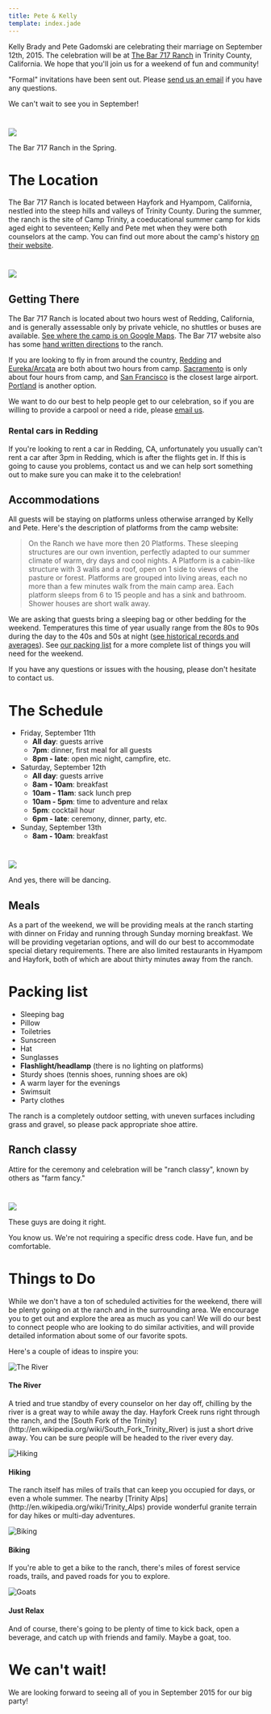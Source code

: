 ```yaml
---
title: Pete & Kelly
template: index.jade
---
```


Kelly Brady and Pete Gadomski are celebrating their marriage on September 12th, 2015.
The celebration will be at [The Bar 717 Ranch](http://www.bar717.com/) in Trinity County, California.
We hope that you'll join us for a weekend of fun and community!

"Formal" invitations have been sent out.
Please [send us an email](mailto:bradygadomski@gmail.com) if you have any questions.

We can't wait to see you in September!

<div class="row" style="margin-top: 40px;">
<div class="col-xs-8 col-xs-offset-2">
<div class="thumbnail">
  <img src="bar-717-spring.jpg" class="img-responsive">
  <div class="caption">
    <p>The Bar 717 Ranch in the Spring.</p>
  </div>
</div>
</div>
</div>


# The Location

The Bar 717 Ranch is located between Hayfork and Hyampom, California, nestled into the steep hills and valleys of Trinity County.
During the summer, the ranch is the site of Camp Trinity, a coeducational summer camp for kids aged eight to seventeen; Kelly and Pete met when they were both counselors at the camp.
You can find out more about the camp's history [on their website](http://www.bar717.com/history/).

<div class="row" style="margin-top: 40px;">
<div class="col-xs-8 col-xs-offset-2">
<p><a href="california-map.jpg"><img src="california-map-small.jpg" class="img-responsive"></a></p>
</div>
</div>

## Getting There

The Bar 717 Ranch is located about two hours west of Redding, California, and is generally assessable only by private vehicle, no shuttles or buses are available.
[See where the camp is on Google Maps](https://www.google.com/maps/place/Bar+717+Ranch/@40.6205833,-123.3770636,15z/data=!4m2!3m1!1s0x54d3bd20c45d22b5:0x636ee857e506bb94).
The Bar 717 website also has some [hand written directions](http://www.bar717.com/about-us/location/) to the ranch.

If you are looking to fly in from around the country, [Redding](http://www.ci.redding.ca.us/transeng/airports/index.htm) and [Eureka/Arcata](https://plus.google.com/100151413109057686697/about?gl=us&hl=en) are both about two hours from camp.
[Sacramento](http://www.sacramento.aero/smf/) is only about four hours from camp, and [San Francisco](http://www.flysfo.com/) is the closest large airport.
[Portland](http://www.portofportland.com/PDX_Home.aspx) is another option.

We want to do our best to help people get to our celebration, so if you are willing to provide a carpool or need a ride, please [email us](mailto:bradygadomski@gmail.com).

### Rental cars in Redding

If you're looking to rent a car in Redding, CA, unfortunately you usually can't rent a car after 3pm in Redding, which is after the flights get in.
If this is going to cause you problems, contact us and we can help sort something out to make sure you can make it to the celebration!


## Accommodations

All guests will be staying on platforms unless otherwise arranged by Kelly and Pete.
Here's the description of platforms from the camp website:

> On the Ranch we have more then 20 Platforms.  These sleeping structures are our own invention, perfectly adapted to our summer climate of warm, dry days and cool nights.  A Platform is a cabin-like structure with 3 walls and a roof, open on 1 side to views of the pasture or forest.  Platforms are grouped into living areas, each no more than a few minutes walk from the main camp area.  Each platform sleeps from 6 to 15 people and has a sink and bathroom.  Shower houses are short walk away.

We are asking that guests bring a sleeping bag or other bedding for the weekend.
Temperatures this time of year usually range from the 80s to 90s during the day to the 40s and 50s at night ([see historical records and averages](http://www.wunderground.com/history/airport/KO54/2015/9/16/MonthlyCalendar.html?req_city=Hyampom&req_state=CA&req_statename=&reqdb.zip=96046&reqdb.magic=1&reqdb.wmo=99999)).
See [our packing list](#packing-list) for a more complete list of things you will need for the weekend.

If you have any questions or issues with the housing, please don't hesitate to contact us.


# The Schedule

- Friday, September 11th
    - **All day**: guests arrive
    - **7pm**: dinner, first meal for all guests
    - **8pm - late**: open mic night, campfire, etc.
- Saturday, September 12th
    - **All day**: guests arrive
    - **8am - 10am**: breakfast
    - **10am - 11am**: sack lunch prep
    - **10am - 5pm**: time to adventure and relax
    - **5pm**: cocktail hour
    - **6pm - late**: ceremony, dinner, party, etc.
- Sunday, September 13th
    - **8am - 10am**: breakfast


<div class="row" style="margin-top: 40px;">
<div class="col-xs-6 col-xs-offset-3">
<div class="thumbnail">
  <img src="dancing.jpg" class="img-responsive">
  <div class="caption">
    <p>And yes, there will be dancing.</p>
  </div>
</div>
</div>
</div>

## Meals

As a part of the weekend, we will be providing meals at the ranch starting with dinner on Friday and running through Sunday morning breakfast.
We will be providing vegetarian options, and will do our best to accommodate special dietary requirements.
There are also limited restaurants in Hyampom and Hayfork, both of which are about thirty minutes away from the ranch.

# Packing list

- Sleeping bag
- Pillow
- Toiletries
- Sunscreen
- Hat
- Sunglasses
- **Flashlight/headlamp** (there is no lighting on platforms)
- Sturdy shoes (tennis shoes, running shoes are ok)
- A warm layer for the evenings
- Swimsuit
- Party clothes

The ranch is a completely outdoor setting, with uneven surfaces including grass and gravel, so please pack appropriate shoe attire.

## Ranch classy

Attire for the ceremony and celebration will be "ranch classy", known by others as "farm fancy."

<div class="row" style="margin-top: 40px;">
<div class="col-xs-6 col-xs-offset-3">
<div class="thumbnail">
  <img src="farm-fancy.jpg" class="img-responsive">
  <div class="caption">
    <p>These guys are doing it right.</p>
  </div>
</div>
</div>
</div>

You know us.
We're not requiring a specific dress code.
Have fun, and be comfortable.


# Things to Do

While we don't have a ton of scheduled activities for the weekend, there will be plenty going on at the ranch and in the surrounding area.
We encourage you to get out and explore the area as much as you can!
We will do our best to connect people who are looking to do similar activities, and will provide detailed information about some of our favorite spots.

Here's a couple of ideas to inspire you:

<div class="media">
<span class="pull-left"><img class="media-object thumbnail" src="river.jpg" alt="The River"></span>
<div class="media-body">
  <h4 class="media-heading">The River</h4>
  <p>
    A tried and true standby of every counselor on her day off, chilling by the river is a great way to while away the day.
    Hayfork Creek runs right through the ranch, and the [South Fork of the Trinity](http://en.wikipedia.org/wiki/South_Fork_Trinity_River) is just a short drive away.
    You can be sure people will be headed to the river every day.
  </p>
</div>
</div>

<div class="media">
<span class="pull-left"><img class="media-object thumbnail" src="hiking.jpg" alt="Hiking"></span>
<div class="media-body">
  <h4 class="media-heading">Hiking</h4>
  <p>
    The ranch itself has miles of trails that can keep you occupied for days, or even a whole summer.
    The nearby [Trinity Alps](http://en.wikipedia.org/wiki/Trinity_Alps) provide wonderful granite terrain for day hikes or multi-day adventures.
  </p>
</div>
</div>

<div class="media">
<span class="pull-left"><img class="media-object thumbnail" src="biking.jpg" alt="Biking"></span>
<div class="media-body">
  <h4 class="media-heading">Biking</h4>
  <p>
    If you're able to get a bike to the ranch, there's miles of forest service roads, trails, and paved roads for you to explore.
  </p>
</div>
</div>

<div class="media">
<span class="pull-left"><img class="media-object thumbnail" src="ranch.jpg" alt="Goats"></span>
<div class="media-body">
  <h4 class="media-heading">Just Relax</h4>
  <p>
    And of course, there's going to be plenty of time to kick back, open a beverage, and catch up with friends and family.
    Maybe a goat, too.
  </p>
</div>
</div>


# We can't wait!

We are looking forward to seeing all of you in September 2015 for our big party!
